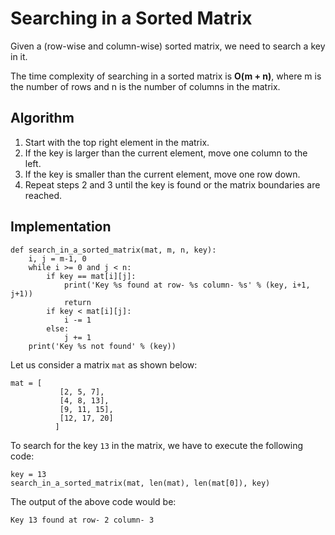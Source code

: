 
# Searching in a Sorted Matrix
Given a (row-wise and column-wise) sorted matrix, we need to search a key in it.

The time complexity of searching in a sorted matrix is **O(m + n)**, where m is the number of rows and n is the number of columns in the matrix. 

## Algorithm

1. Start with the top right element in the matrix.
2. If the key is larger than the current element, move one column to the left.
3. If the key is smaller than the current element, move one row down.
4. Repeat steps 2 and 3 until the key is found or the matrix boundaries are reached.

## Implementation

```
def search_in_a_sorted_matrix(mat, m, n, key):
    i, j = m-1, 0
    while i >= 0 and j < n:
        if key == mat[i][j]:
            print('Key %s found at row- %s column- %s' % (key, i+1, j+1))
            return
        if key < mat[i][j]:
            i -= 1
        else:
            j += 1
    print('Key %s not found' % (key))
```

Let us consider a matrix `mat` as shown below:

```
mat = [
           [2, 5, 7],
           [4, 8, 13],
           [9, 11, 15],
           [12, 17, 20]
          ]
```

To search for the key `13` in the matrix, we have to execute the following code:

```
key = 13
search_in_a_sorted_matrix(mat, len(mat), len(mat[0]), key)
```

The output of the above code would be:

```
Key 13 found at row- 2 column- 3
```